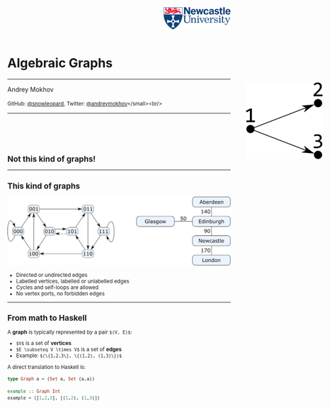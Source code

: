 <div style="text-align: right;">
<img src="img/logo-newcastle.svg" width="30%" />
</div><br/>

# Algebraic Graphs

---

Andrey Mokhov

<small>GitHub: [@snowleopard](https://github.com/snowleopard),
Twitter: [@andreymokhov](https://twitter.com/andreymokhov")</small><br/>

----
<!-- .slide: data-background="img/search.png" -->

<br/><br/><br/><br/>

## Not this kind of graphs!
<!-- .element: class="fragment" style="background: #fdeada; border: solid; box-shadow: 15px 15px 20px rgba(0, 0, 0, 0.4); line-height: 120px; font-size: 1.7em;" -->

----
## This kind of graphs

<img src="img/example-graphs.svg" />

* Directed or undirected edges
* Labelled vertices, labelled or unlabelled edges
* Cycles and self-loops are allowed
* No vertex ports, no forbidden edges

----
<!-- .slide: style="text-align: left;" -->
## From math to Haskell
<!-- .element: style="text-align: center;" -->

A **graph** is typically represented by a pair `$(V, E)$`:
* `$V$` is a set of **vertices**
* `$E \subseteq V \times V$` is a set of **edges**
* Example: `$(\{1,2,3\}, \{(1,2), (1,3)\})$`
<img src="img/example-123.svg" width="18%" style="position: absolute; right: 20px; top: 220px;" />

A direct translation to Haskell is:
<!-- .element: class="fragment" data-fragment-index="1" style="margin-top: 50px;" -->
```haskell
type Graph a = (Set a, Set (a,a))

example :: Graph Int
example = ([1,2,3], [(1,2), (1,3)])
```
<!-- .element: class="fragment" data-fragment-index="1" -->